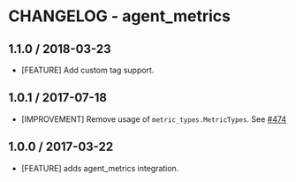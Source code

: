 # CHANGELOG - agent_metrics

## 1.1.0 / 2018-03-23

* [FEATURE] Add custom tag support.

## 1.0.1 / 2017-07-18

* [IMPROVEMENT] Remove usage of `metric_types.MetricTypes`. See [#474][]

## 1.0.0 / 2017-03-22

* [FEATURE] adds agent_metrics integration.

<!--- The following link definition list is generated by PimpMyChangelog --->
[#474]: https://github.com/DataDog/integrations-core/issues/474
